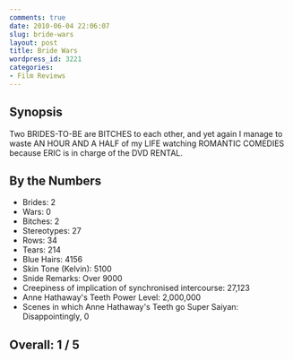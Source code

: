 ```yaml
---
comments: true
date: 2010-06-04 22:06:07
slug: bride-wars
layout: post
title: Bride Wars
wordpress_id: 3221
categories:
- Film Reviews
---
```


## Synopsis

Two BRIDES-TO-BE are BITCHES to each other, and yet again I manage to waste AN HOUR AND A HALF of my LIFE watching ROMANTIC COMEDIES because ERIC is in charge of the DVD RENTAL.

## By the Numbers

* Brides: 2
* Wars: 0
* Bitches: 2
* Stereotypes: 27
* Rows: 34
* Tears: 214
* Blue Hairs: 4156
* Skin Tone (Kelvin): 5100
* Snide Remarks: Over 9000
* Creepiness of implication of synchronised intercourse: 27,123
* Anne Hathaway's Teeth Power Level: 2,000,000
* Scenes in which Anne Hathaway's Teeth go Super Saiyan: Disappointingly, 0

## Overall: 1 / 5
